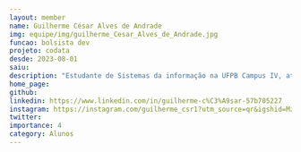 ```yaml
---
layout: member
name: Guilherme César Alves de Andrade 
img: equipe/img/guilherme_Cesar_Alves_de_Andrade.jpg
funcao: bolsista dev
projeto: codata
desde: 2023-08-01
saiu: 
description: "Estudante de Sistemas da informação na UFPB Campus IV, atualmente estagiando na CODATA na área de análise de requisitos, focando os estudos no Back-End com Java e Spring-Boot e também python mas pretendo ter um foco maior na parte de Análise de sistemas e gerência de projetos, amante de café e NBA."
home_page: 
github: 
linkedin: https://www.linkedin.com/in/guilherme-c%C3%A9sar-57b705227
instagram: https://instagram.com/guilherme_csr1?utm_source=qr&igshid=MzNlNGNkZWQ4Mg%3D%3D
twitter: 
importance: 4
category: Alunos
---
```

